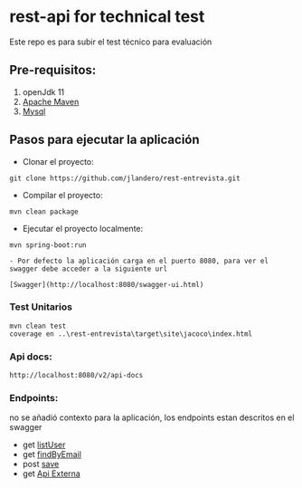# rest-api for technical test

Este repo es para subir el test técnico para evaluación

## Pre-requisitos: 

1. openJdk 11
2. [Apache Maven](https://maven.apache.org/)
2. [Mysql](https://dev.mysql.com/downloads/mysql/)    

## Pasos para ejecutar la aplicación
- Clonar el proyecto:
```
git clone https://github.com/jlandero/rest-entrevista.git
```
- Compilar el proyecto:
```
mvn clean package
```
- Ejecutar el proyecto localmente:
```
mvn spring-boot:run
```

```
- Por defecto la aplicación carga en el puerto 8080, para ver el swagger debe acceder a la siguiente url
```
```
[Swagger](http://localhost:8080/swagger-ui.html)
```
### Test Unitarios
```
mvn clean test
coverage en ..\rest-entrevista\target\site\jacoco\index.html
```

### Api docs:
```
http://localhost:8080/v2/api-docs
```

### Endpoints: 
no se añadió contexto para la aplicación, los endpoints estan descritos en el swagger

- get [listUser](http://localhost:8080/v1/user/listUsers)
- get [findByEmail](http://localhost:8080/v1/user/findByEmail/{email})
- post [save](http://localhost:8080/v1/user/save)
- get [Api Externa](http://localhost:8080/v1/search/call/{rut})
